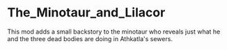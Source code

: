 # The_Minotaur_and_Lilacor
This mod adds a small backstory to the minotaur who reveals just what he and the three dead bodies are doing in Athkatla's sewers.
